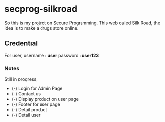 # secprog-silkroad

So this is my project on Secure Programming.
This web called Silk Road, the idea is to make a drugs store online.

## Credential

For user,
username : **user**
password : **user123**

### Notes

Still in progress,

- (-) Login for Admin Page
- (-) Contact us
- (-) Display product on user page
- (-) Footer for user page
- (-) Detail product
- (-) Detail user
